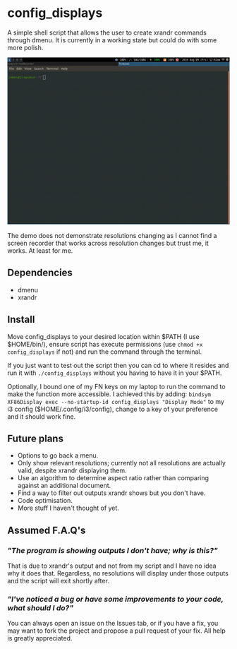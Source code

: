 # config_displays

A simple shell script that allows the user to create xrandr commands through dmenu.
It is currently in a working state but could do with some more polish.

![Demo](config_displays_demo.gif)

The demo does not demonstrate resolutions changing as I cannot find a screen recorder that works across resolution changes but trust me, it works. At least for me.

## Dependencies

- dmenu
- xrandr

## Install

Move config_displays to your desired location within $PATH (I use $HOME/bin/), ensure script has execute permissions (use `chmod +x config_displays` if not) and run the command through the terminal.

If you just want to test out the script then you can cd to where it resides and run it with `./config_displays` without you having to have it in your $PATH.

Optionally, I bound one of my FN keys on my laptop to run the command to make the function more accessible. I achieved this by adding: 
`bindsym XF86Display exec --no-startup-id config_displays "Display Mode"` to my i3 config ($HOME/.config/i3/config), change to a key of your preference and it should work fine.

## Future plans

- Options to go back a menu.
- Only show relevant resolutions; currently not all resolutions are actually valid, despite xrandr displaying them.
- Use an algorithm to determine aspect ratio rather than comparing against an additional document.
- Find a way to filter out outputs xrandr shows but you don't have.
- Code optimisation.
- More stuff I haven't thought of yet.

## Assumed F.A.Q's

### *"The program is showing outputs I don't have; why is this?"*

That is due to xrandr's output and not from my script and I have no idea why it does that. Regardless, no resolutions will display under those outputs and the script will exit shortly after.

### *"I've noticed a bug or have some improvements to your code, what should I do?"*

You can always open an issue on the Issues tab, or if you have a fix, you may want to fork the project and propose a pull request of your fix.
All help is greatly appreciated.
